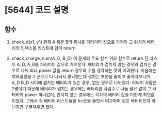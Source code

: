 # [5644] 코드 설명

## 함수
1. check_d(x1, y1)
  현재 A 혹은 B의 위치를 파라미터 값으로 가져와 그 위치의 배터리의 인덱스를 리스트에 담아 return
  
2. check_charge_num(A_D, B_D)
  이 문제의 주요 함수
  위의 함수로 return 된 리스트 A_D, A_B를 파라미터 값으로 가져온다.
  배터리가 겹치지 않는 경우와 겹치는 경우로 나눠 최대 power 값을 return
  경우의 수를 생각하는 것이 어려웠다. 처음에는 여러상황을 if 문으로 다 나눠서 생각했는데 겹치는 부분을 줄이고 줄이다보니까 A_D B_D 사이에 겹치는 배터리가 있는 경우, 없는 경우로 나뉘었다. 
  어짜피 사람은 2명이기 때문에 배터리가 겹치는 경우에는 배터리를 사람수로 나눌 필요 없이 그 배터리의 power 하나값이, 겹치지 않는 경우에는 각각의 배터리 값을 더한게 최댓값이었다.
  그래서 각 배터리 리스트들을 for문을 돌면서 비교하며 같은 배터리인지 아닌지만 구별해주면 됐다.
  
